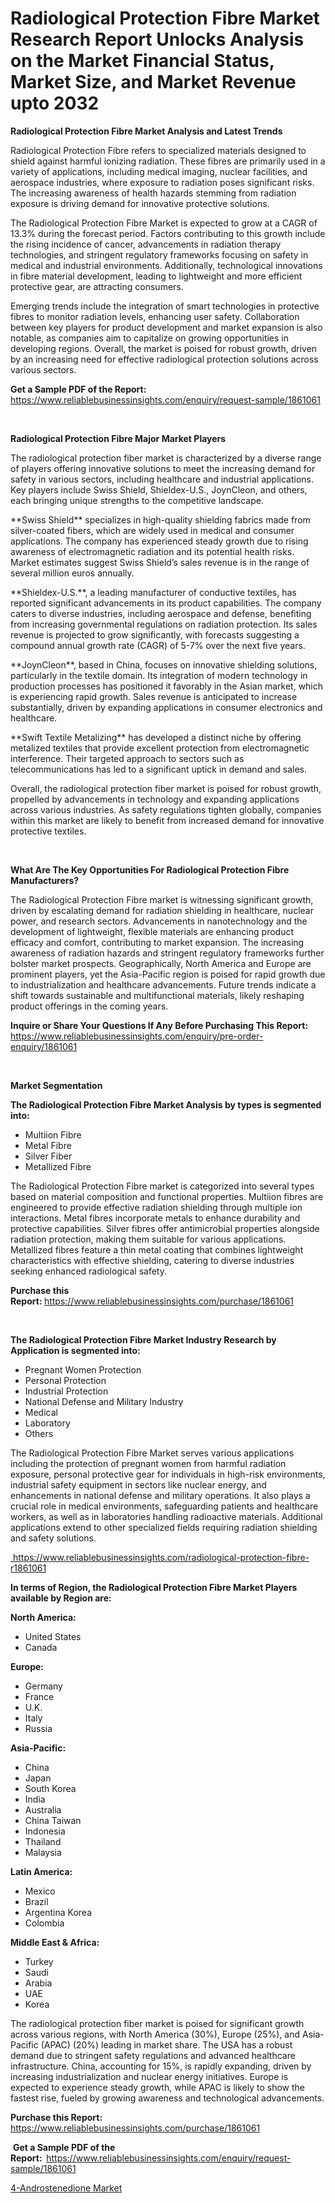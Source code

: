 <p><h1>Radiological Protection Fibre Market Research Report Unlocks Analysis on the Market Financial Status, Market Size, and Market Revenue upto 2032</h1></p><p><strong>Radiological Protection Fibre Market Analysis and Latest Trends</strong></p>
<p><p>Radiological Protection Fibre refers to specialized materials designed to shield against harmful ionizing radiation. These fibres are primarily used in a variety of applications, including medical imaging, nuclear facilities, and aerospace industries, where exposure to radiation poses significant risks. The increasing awareness of health hazards stemming from radiation exposure is driving demand for innovative protective solutions. </p><p>The Radiological Protection Fibre Market is expected to grow at a CAGR of 13.3% during the forecast period. Factors contributing to this growth include the rising incidence of cancer, advancements in radiation therapy technologies, and stringent regulatory frameworks focusing on safety in medical and industrial environments. Additionally, technological innovations in fibre material development, leading to lightweight and more efficient protective gear, are attracting consumers.</p><p>Emerging trends include the integration of smart technologies in protective fibres to monitor radiation levels, enhancing user safety. Collaboration between key players for product development and market expansion is also notable, as companies aim to capitalize on growing opportunities in developing regions. Overall, the market is poised for robust growth, driven by an increasing need for effective radiological protection solutions across various sectors.</p></p>
<p><strong>Get a Sample PDF of the Report:&nbsp;</strong> <a href="https://www.reliablebusinessinsights.com/enquiry/request-sample/1861061?utm_campaign=3499&utm_medium=2&utm_source=Github&utm_content=ia&utm_term=03042025&utm_id=radiological-protection-fibre">https://www.reliablebusinessinsights.com/enquiry/request-sample/1861061</a></p>
<p>&nbsp;</p>
<p><strong>Radiological Protection Fibre Major Market Players</strong></p>
<p><p>The radiological protection fiber market is characterized by a diverse range of players offering innovative solutions to meet the increasing demand for safety in various sectors, including healthcare and industrial applications. Key players include Swiss Shield, Shieldex-U.S., JoynCleon, and others, each bringing unique strengths to the competitive landscape.</p><p>**Swiss Shield** specializes in high-quality shielding fabrics made from silver-coated fibers, which are widely used in medical and consumer applications. The company has experienced steady growth due to rising awareness of electromagnetic radiation and its potential health risks. Market estimates suggest Swiss Shield’s sales revenue is in the range of several million euros annually.</p><p>**Shieldex-U.S.**, a leading manufacturer of conductive textiles, has reported significant advancements in its product capabilities. The company caters to diverse industries, including aerospace and defense, benefiting from increasing governmental regulations on radiation protection. Its sales revenue is projected to grow significantly, with forecasts suggesting a compound annual growth rate (CAGR) of 5-7% over the next five years.</p><p>**JoynCleon**, based in China, focuses on innovative shielding solutions, particularly in the textile domain. Its integration of modern technology in production processes has positioned it favorably in the Asian market, which is experiencing rapid growth. Sales revenue is anticipated to increase substantially, driven by expanding applications in consumer electronics and healthcare.</p><p>**Swift Textile Metalizing** has developed a distinct niche by offering metalized textiles that provide excellent protection from electromagnetic interference. Their targeted approach to sectors such as telecommunications has led to a significant uptick in demand and sales.</p><p>Overall, the radiological protection fiber market is poised for robust growth, propelled by advancements in technology and expanding applications across various industries. As safety regulations tighten globally, companies within this market are likely to benefit from increased demand for innovative protective textiles.</p></p>
<p>&nbsp;</p>
<p><strong>What Are The Key Opportunities For Radiological Protection Fibre Manufacturers?</strong></p>
<p><p>The Radiological Protection Fibre market is witnessing significant growth, driven by escalating demand for radiation shielding in healthcare, nuclear power, and research sectors. Advancements in nanotechnology and the development of lightweight, flexible materials are enhancing product efficacy and comfort, contributing to market expansion. The increasing awareness of radiation hazards and stringent regulatory frameworks further bolster market prospects. Geographically, North America and Europe are prominent players, yet the Asia-Pacific region is poised for rapid growth due to industrialization and healthcare advancements. Future trends indicate a shift towards sustainable and multifunctional materials, likely reshaping product offerings in the coming years.</p></p>
<p><strong>Inquire or Share Your Questions If Any Before Purchasing This Report:</strong> <a href="https://www.reliablebusinessinsights.com/enquiry/pre-order-enquiry/1861061?utm_campaign=3499&utm_medium=2&utm_source=Github&utm_content=ia&utm_term=03042025&utm_id=radiological-protection-fibre">https://www.reliablebusinessinsights.com/enquiry/pre-order-enquiry/1861061</a></p>
<p>&nbsp;</p>
<p><strong>Market Segmentation</strong></p>
<p><strong>The Radiological Protection Fibre Market Analysis by types is segmented into:</strong></p>
<p><ul><li>Multiion Fibre</li><li>Metal Fibre</li><li>Silver Fiber</li><li>Metallized Fibre</li></ul></p>
<p><p>The Radiological Protection Fibre market is categorized into several types based on material composition and functional properties. Multiion fibres are engineered to provide effective radiation shielding through multiple ion interactions. Metal fibres incorporate metals to enhance durability and protective capabilities. Silver fibres offer antimicrobial properties alongside radiation protection, making them suitable for various applications. Metallized fibres feature a thin metal coating that combines lightweight characteristics with effective shielding, catering to diverse industries seeking enhanced radiological safety.</p></p>
<p><strong>Purchase this Report:&nbsp;</strong><a href="https://www.reliablebusinessinsights.com/purchase/1861061?utm_campaign=3499&utm_medium=2&utm_source=Github&utm_content=ia&utm_term=03042025&utm_id=radiological-protection-fibre">https://www.reliablebusinessinsights.com/purchase/1861061</a></p>
<p>&nbsp;</p>
<p><strong>The Radiological Protection Fibre Market Industry Research by Application is segmented into:</strong></p>
<p><ul><li>Pregnant Women Protection</li><li>Personal Protection</li><li>Industrial Protection</li><li>National Defense and Military Industry</li><li>Medical</li><li>Laboratory</li><li>Others</li></ul></p>
<p><p>The Radiological Protection Fibre Market serves various applications including the protection of pregnant women from harmful radiation exposure, personal protective gear for individuals in high-risk environments, industrial safety equipment in sectors like nuclear energy, and enhancements in national defense and military operations. It also plays a crucial role in medical environments, safeguarding patients and healthcare workers, as well as in laboratories handling radioactive materials. Additional applications extend to other specialized fields requiring radiation shielding and safety solutions.</p></p>
<p><a href="https://www.reliablebusinessinsights.com/radiological-protection-fibre-r1861061?utm_campaign=3499&utm_medium=2&utm_source=Github&utm_content=ia&utm_term=03042025&utm_id=radiological-protection-fibre">&nbsp;https://www.reliablebusinessinsights.com/radiological-protection-fibre-r1861061</a></p>
<p><strong>In terms of Region, the Radiological Protection Fibre Market Players available by Region are:</strong></p>
<p>
    <p> <strong> North America: </strong>
        <ul>
            <li>United States</li>
            <li>Canada</li>
        </ul>
        </p> 
    <p> <strong> Europe: </strong>
        <ul>
            <li>Germany</li>
            <li>France</li>
            <li>U.K.</li>
            <li>Italy</li>
            <li>Russia</li>
        </ul>
        </p> 
    <p> <strong> Asia-Pacific: </strong>
        <ul>
            <li>China</li>
            <li>Japan</li>
            <li>South Korea</li>
            <li>India</li>
            <li>Australia</li>
            <li>China Taiwan</li>
            <li>Indonesia</li>
            <li>Thailand</li>
            <li>Malaysia</li>
        </ul>
        </p> 
    <p> <strong> Latin America: </strong>
        <ul>
            <li>Mexico</li>
            <li>Brazil</li>
            <li>Argentina Korea</li>
            <li>Colombia</li>
        </ul>
        </p> 
    <p> <strong> Middle East & Africa: </strong>
        <ul>
            <li>Turkey</li>
            <li>Saudi</li>
            <li>Arabia</li>
            <li>UAE</li>
            <li>Korea</li>
        </ul>
    </p>
    </p>
<p><p>The radiological protection fiber market is poised for significant growth across various regions, with North America (30%), Europe (25%), and Asia-Pacific (APAC) (20%) leading in market share. The USA has a robust demand due to stringent safety regulations and advanced healthcare infrastructure. China, accounting for 15%, is rapidly expanding, driven by increasing industrialization and nuclear energy initiatives. Europe is expected to experience steady growth, while APAC is likely to show the fastest rise, fueled by growing awareness and technological advancements.</p></p>
<p><strong>Purchase this Report: </strong><a href="https://www.reliablebusinessinsights.com/purchase/1861061?utm_campaign=3499&utm_medium=2&utm_source=Github&utm_content=ia&utm_term=03042025&utm_id=radiological-protection-fibre">https://www.reliablebusinessinsights.com/purchase/1861061</a></p>
<p>&nbsp;<strong>Get a Sample PDF of the Report:&nbsp;&nbsp;</strong><a href="https://www.reliablebusinessinsights.com/enquiry/request-sample/1861061?utm_campaign=3499&utm_medium=2&utm_source=Github&utm_content=ia&utm_term=03042025&utm_id=radiological-protection-fibre">https://www.reliablebusinessinsights.com/enquiry/request-sample/1861061</a></p>
<p><strong></strong></p>
<p><p><a href="https://github.com/mehakmiamid1/Market-Research-Report-List-1/blob/main/4-androstenedione-market.md?utm_campaign=3499&utm_medium=2&utm_source=Github&utm_content=ia&utm_term=03042025&utm_id=radiological-protection-fibre">4-Androstenedione Market</a></p></p>